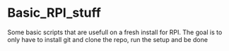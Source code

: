 # Basic_RPI_stuff
Some basic scripts that are usefull on a fresh install for RPI. The goal is to only have to install git and clone the repo, run the setup and be done
